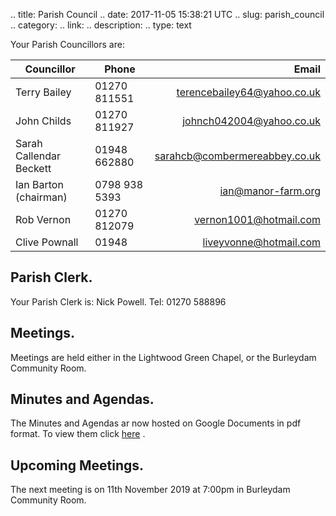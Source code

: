 .. title: Parish Council
.. date: 2017-11-05 15:38:21 UTC
.. slug: parish_council
.. category:
.. link:
.. description:
.. type: text

Your Parish Councillors are:

| Councillor | Phone | Email |
|-------------------------|------|-----:|
| Terry Bailey| 01270 811551 | terencebailey64@yahoo.co.uk |
| John Childs| 01270 811927 | johnch042004@yahoo.co.uk|
| Sarah Callendar Beckett| 01948 662880| sarahcb@combermereabbey.co.uk |
| Ian Barton (chairman)| 0798 938 5393 | ian@manor-farm.org |
| Rob Vernon| 01270 812079| vernon1001@hotmail.com |
| Clive Pownall| 01948 | liveyvonne@hotmail.com|

## Parish Clerk.
Your Parish Clerk is: Nick Powell. Tel: 01270 588896

## Meetings.
Meetings are held either in the Lightwood Green Chapel, or the Burleydam Community Room.

## Minutes and Agendas.
The Minutes and Agendas ar now hosted on Google Documents in pdf
format. To view them click
[here](https://drive.google.com/folderview?id=0B2XEOILWjIK3RkE1aDdWSXJBTk0&usp=sharing)
.

## Upcoming Meetings.
The next meeting is on 11th November 2019 at 7:00pm in Burleydam Community Room.

